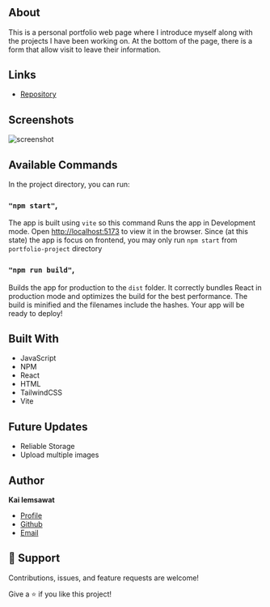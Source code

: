 <h1 align="center"><project-name></h1>

<p align="center"><project-description></p>

## About

This is a personal portfolio web page where I introduce myself along with the projects I have been working on.
At the bottom of the page, there is a form that allow visit to leave their information.

## Links

-   [Repository](https://github.com/KaiIemsawat/portfolio "portfolio")

## Screenshots

![screenshot](src/assets/images/portfolio.png "screenshot")

## Available Commands

In the project directory, you can run:

### `"npm start"`,

The app is built using `vite` so this command Runs the app in Development mode. Open [http://localhost:5173](http://localhost:5173) to view it in the browser. Since (at this state) the app is focus on frontend, you may only run `npm start` from `portfolio-project` directory

### `"npm run build"`,

Builds the app for production to the `dist` folder. It correctly bundles React in production mode and optimizes the build for the best performance. The build is minified and the filenames include the hashes. Your app will be ready to deploy!

## Built With

-   JavaScript
-   NPM
-   React
-   HTML
-   TailwindCSS
-   Vite

## Future Updates

-   Reliable Storage
-   Upload multiple images

## Author

**Kai Iemsawat**

-   [Profile](https://kai-portfolio.tech/ "kai iemsawat")
-   [Github](https://github.com/KaiIemsawat "github")
-   [Email](mailto:kaiiemsawat@gmail.com "mail me")

## 🤝 Support

Contributions, issues, and feature requests are welcome!

Give a ⭐️ if you like this project!
